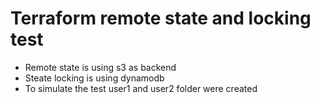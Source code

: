 # Terraform remote state and locking test

* Remote state is using s3 as backend
* Steate locking is using dynamodb
* To simulate the test user1 and user2 folder were created